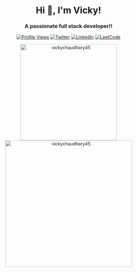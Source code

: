 <div align='center'>
<h1>Hi 👋,  I'm Vicky!</h1>
<h3>A passionate full stack developer!!</h3>
	
[![Profile Views](https://komarev.com/ghpvc/?username=vickyj&label=Profile%20views&color=0e75b6&style=flat)](https://github.com/vickychaudhary45)
[![Twitter](https://img.shields.io/badge/-Twitter-1DA1F2?style=for-the-badge&logo=twitter&logoColor=white)](https://twitter.com/vickychaudhary45)
[![LinkedIn](https://img.shields.io/badge/-LinkedIn-0077B5?style=for-the-badge&logo=linkedin&logoColor=white)](https://linkedin.com/in/vickychaudhary45)
[![LeetCode](https://img.shields.io/badge/-LeetCode-FFA116?style=for-the-badge&logo=leetcode&logoColor=white)](https://leetcode.com/vickychaudhary4596)

<p width="100%" >
  <img src="https://github-readme-stats.vercel.app/api/top-langs/?username=vickychaudhary45&layout=compact&theme=radical&locale=en" alt="vickychaudhary45" width="304px" />
  <img src="https://github-readme-stats.vercel.app/api?username=vickychaudhary45&show_icons=true&theme=radical&locale=en" alt="vickychaudhary45" width="400px" />
</p>

<!-- <img align="center" src="https://github-readme-streak-stats.herokuapp.com/?user=vickychaudhary45&show_icons=true&theme=radical" alt="vickypoonia45" width="100%" /> -->

</div>
